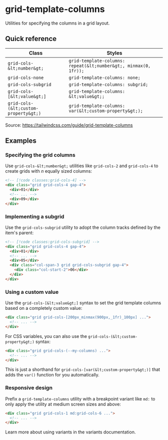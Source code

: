 # grid-template-columns

Utilities for specifying the columns in a grid layout.

## Quick reference

| Class | Styles |
|---|---|
| `grid-cols-&lt;number&gt;` | `grid-template-columns: repeat(&lt;number&gt;, minmax(0, 1fr));` |
| `grid-cols-none` | `grid-template-columns: none;` |
| `grid-cols-subgrid` | `grid-template-columns: subgrid;` |
| `grid-cols-[&lt;value&gt;]` | `grid-template-columns: &lt;value&gt;;` |
| `grid-cols-(&lt;custom-property&gt;)` | `grid-template-columns: var(&lt;custom-property&gt;);` |

Source: https://tailwindcss.com/guide/grid-template-columns

## Examples

### Specifying the grid columns

Use `grid-cols-&lt;number&gt;` utilities like `grid-cols-2` and `grid-cols-4` to create grids with _n_ equally sized columns:

```html
<!-- [!code classes:grid-cols-4] -->
<div class="grid grid-cols-4 gap-4">
  <div>01</div>
  <!-- ... -->
  <div>09</div>
</div>
```

### Implementing a subgrid

Use the `grid-cols-subgrid` utility to adopt the column tracks defined by the item's parent:

```html
<!-- [!code classes:grid-cols-subgrid] -->
<div class="grid grid-cols-4 gap-4">
  <div>01</div>
  <!-- ... -->
  <div>05</div>
  <div class="col-span-3 grid grid-cols-subgrid gap-4">
    <div class="col-start-2">06</div>
  </div>
</div>
```

### Using a custom value

Use the `grid-cols-[&lt;value&gt;]` syntax to set the grid template columns based on a completely custom value:

```html
<div class="grid grid-cols-[200px_minmax(900px,_1fr)_100px] ...">
  <!-- ... -->
</div>
```

For CSS variables, you can also use the `grid-cols-(&lt;custom-property&gt;)` syntax:

```html
<div class="grid grid-cols-(--my-columns) ...">
  <!-- ... -->
</div>
```

This is just a shorthand for `grid-cols-[var(&lt;custom-property&gt;)]` that adds the `var()` function for you automatically.

### Responsive design

Prefix a `grid-template-columns` utility with a breakpoint variant like `md:` to only apply the utility at medium screen sizes and above:

```html
<div class="grid grid-cols-1 md:grid-cols-6 ...">
  <!-- ... -->
</div>
```

Learn more about using variants in the variants documentation.

